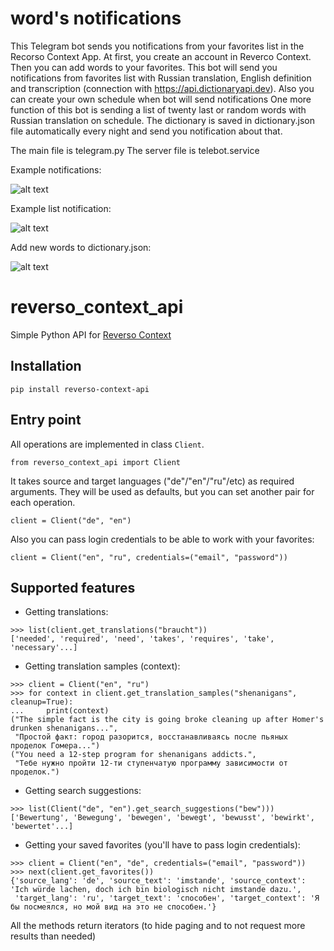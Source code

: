 
# word's notifications
This Telegram bot sends you notifications from your favorites list in the Recorso Context App.
At first, you create an account in Reverco Context. Then you can add words to your favorites. This bot will send you notifications from favorites list with Russian translation, English definition and transcription (connection with https://api.dictionaryapi.dev). Also you can create your own schedule when bot will send notifications 
One more function of this bot is sending a list of twenty last or random words with Russian translation on schedule.
The dictionary is saved in dictionary.json file automatically every night and send you notification about that.

The main file is telegram.py
The server file is telebot.service

Example notifications:

![alt text](https://github.com/SADfranco/reverso_push_dict/blob/main/example_notif.jpg?raw=true)


Example list notification:

![alt text](https://github.com/SADfranco/reverso_push_dict/blob/main/notif_list.jpg?raw=true)

Add new words to dictionary.json:

![alt text](https://github.com/SADfranco/reverso_push_dict/blob/main/add_dict.jpg?raw=true)

# reverso_context_api
Simple Python API for [Reverso Context](https://context.reverso.net)

## Installation
```pip install reverso-context-api```

## Entry point
All operations are implemented in class `Client`.     
```python3
from reverso_context_api import Client
```

It takes source and target languages ("de"/"en"/"ru"/etc) as required arguments. They will be used as defaults, but you can set another pair for each operation. <br>
```python3
client = Client("de", "en")
```

Also you can pass login credentials to be able to work with your favorites:<br>
```python3
client = Client("en", "ru", credentials=("email", "password"))
```

## Supported features
* Getting translations:<br>
```python3
>>> list(client.get_translations("braucht"))
['needed', 'required', 'need', 'takes', 'requires', 'take', 'necessary'...]
```
* Getting translation samples (context):<br>
```python3
>>> client = Client("en", "ru")
>>> for context in client.get_translation_samples("shenanigans", cleanup=True):
...     print(context)
("The simple fact is the city is going broke cleaning up after Homer's drunken shenanigans...", 
 "Простой факт: город разорится, восстанавливаясь после пьяных проделок Гомера...")
("You need a 12-step program for shenanigans addicts.", 
 "Тебе нужно пройти 12-ти ступенчатую программу зависимости от проделок.")
```
* Getting search suggestions:<br>
```python3
>>> list(Client("de", "en").get_search_suggestions("bew")))
['Bewertung', 'Bewegung', 'bewegen', 'bewegt', 'bewusst', 'bewirkt', 'bewertet'...]
```
* Getting your saved favorites (you'll have to pass login credentials):
```python3
>>> client = Client("en", "de", credentials=("email", "password"))
>>> next(client.get_favorites())
{'source_lang': 'de', 'source_text': 'imstande', 'source_context': 'Ich würde lachen, doch ich bin biologisch nicht imstande dazu.', 
 'target_lang': 'ru', 'target_text': 'способен', 'target_context': 'Я бы посмеялся, но мой вид на это не способен.'}
```

All the methods return iterators (to hide paging and to not request more results than needed)
